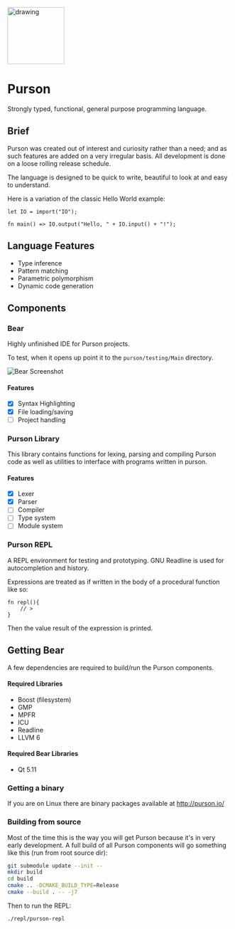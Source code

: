<a href="http://purson.io/"><img src="http://purson.io/img/lions-head.png" alt="drawing" width="128"/></a>

# Purson
Strongly typed, functional, general purpose programming language.

## Brief
Purson was created out of interest and curiosity rather than a need; and as such 
features are added on a very irregular basis. All development is done on a loose
rolling release schedule.

The language is designed to be quick to write, beautiful to look at and easy to understand.

Here is a variation of the classic Hello World example:

```
let IO = import("IO");

fn main() => IO.output("Hello, " + IO.input() + "!");
```

## Language Features

- Type inference
- Pattern matching
- Parametric polymorphism
- Dynamic code generation

## Components

### Bear
Highly unfinished IDE for Purson projects.

To test, when it opens up point it to the `purson/testing/Main` directory.

![Bear Screenshot](http://purson.io/img/bearEarly.png)

#### Features

- [X] Syntax Highlighting 
- [X] File loading/saving
- [ ] Project handling

### Purson Library
This library contains functions for lexing, parsing and compiling Purson code as well as utilities to interface with programs written in purson.

#### Features

- [X] Lexer
- [X] Parser
- [ ] Compiler
- [ ] Type system
- [ ] Module system

### Purson REPL
A REPL environment for testing and prototyping. GNU Readline is used for 
autocompletion and history.
  
Expressions are treated as if written in the body of a procedural function like so:

```
fn repl(){
	// > 
}
```

Then the value result of the expression is printed.

## Getting Bear

A few dependencies are required to build/run the Purson components.

#### Required Libraries

* Boost (filesystem)
* GMP
* MPFR
* ICU
* Readline
* LLVM 6

#### Required Bear Libraries

* Qt 5.11

### Getting a binary

If you are on Linux there are binary packages available at http://purson.io/

### Building from source

Most of the time this is the way you will get Purson because it's in very early development.
A full build of all Purson components will go something like this (run from root source dir):

```bash
git submodule update --init --
mkdir build
cd build
cmake .. -DCMAKE_BUILD_TYPE=Release
cmake --build . -- -j7
```

Then to run the REPL:
```bash
./repl/purson-repl
```

